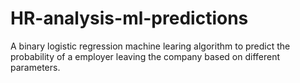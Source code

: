 # HR-analysis-ml-predictions
 A binary logistic regression machine learing algorithm to predict the probability of a employer leaving the company based on different parameters.
